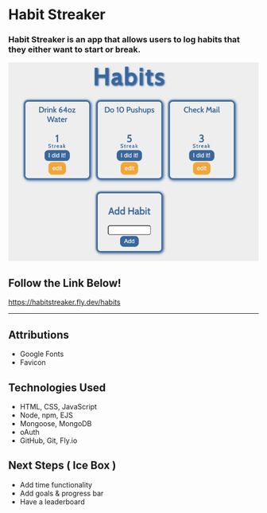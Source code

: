 # Habit Streaker

### Habit Streaker is an app that allows users to log habits that they either want to start or break.

![Habit Tracker Screenshot](public/Readme_img.png)

## Follow the Link Below! 

https://habitstreaker.fly.dev/habits

***

## Attributions

- Google Fonts
- Favicon

## Technologies Used

- HTML, CSS, JavaScript
- Node, npm, EJS
- Mongoose, MongoDB
- oAuth
- GitHub, Git, Fly.io

## Next Steps ( Ice Box )

- Add time functionality
- Add goals & progress bar
- Have a leaderboard
